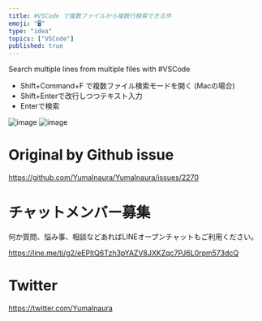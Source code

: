```yaml
---
title: #VSCode で複数ファイルから複数行検索できる件
emoji: "🖥"
type: "idea"
topics: ["VSCode"]
published: true
---
```


Search multiple lines from multiple files with #VSCode


- Shift+Command+F で複数ファイル検索モードを開く (Macの場合)
- Shift+Enterで改行しつつテキスト入力
- Enterで検索

![image](https://user-images.githubusercontent.com/13635059/62087406-91aa2500-b29c-11e9-8d7a-e98415bcea8d.png)
![image](https://user-images.githubusercontent.com/13635059/62087407-92db5200-b29c-11e9-9757-9375c3803def.png)



# Original by Github issue

https://github.com/YumaInaura/YumaInaura/issues/2270








<!-- Update From Qiita API -->

# チャットメンバー募集


何か質問、悩み事、相談などあればLINEオープンチャットもご利用ください。

https://line.me/ti/g2/eEPltQ6Tzh3pYAZV8JXKZqc7PJ6L0rpm573dcQ





# Twitter


https://twitter.com/YumaInaura


<!-- Update From Qiita API -->


